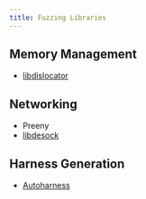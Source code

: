 ```yaml
---
title: Fuzzing Libraries
---
```


## Memory Management

* [libdislocator](https://github.com/mirrorer/afl/tree/master/libdislocator)

## Networking

* Preeny
* [libdesock](https://github.com/fkie-cad/libdesock)

## Harness Generation

* [Autoharness](https://github.com/parikhakshat/autoharness)
